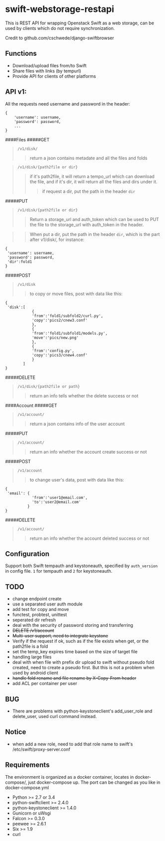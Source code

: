 swift-webstorage-restapi
================
This is REST API for wrapping Openstack Swift as a web storage, can be used by clients which do not require synchronization.

Credit to github.com/cschwede/django-swiftbrowser


Functions
---------------
- Download/upload files from/to Swift
- Share files with links (by tempurl)
- Provide API for clients of other platforms


API v1:
---------------
All the requests need username and password in the header:
```
{
    'username': username,
    'password': password,
    ...
}
```

####Files
#####GET

> `/v1/disk/`
>> return a json contains metadate and all the files and folds

> `/v1/disk/{path2file or dir}`
>> if it's path2file, it will return a tempo_url which can download the file, and if it's dir, it will return all the files and dirs under it.
>>> if request a dir, put the path in the header `dir`

#####PUT

> `/v1/disk/{path2file or dir}`
>> Return a storage_url and auth_token which can be used to PUT the file to the storage_url with auth_token in the header.

>> When put a dir, put the path in the header `dir`, which is the part after v1/disk/, for instance:
   ```
{
	'username': username,
	'password': password,
	'dir':fold1
}
   ```


#####POST
> `/v1/disk`
>> to copy or move files, post with data like this:
```
{
 'disk':[
            {
            'from':'fold1/subfold2/curl.py',
            'copy':'pics2/cnew3.conf'
            },
            {
            'from':'fold1/subfold1/models.py',
            'move':'pics/new.png'
            },
            {
            'from':'config.py',
            'copy':'pics3/cnew4.conf'
            }
        ]
}
```

#####DELETE
> `/v1/disk/{path2file or path}`
>> return an info tells whether the delete success or not


####Account
#####GET
> `/v1/account/`
>> return a json contains info of the user account


#####PUT
> `/v1/account/`
>> return an info whether the account create success or not


#####POST
> `/v1/account`
>> to change user's data, post with data like this:
```
{
 'email': {
            'from':'user1@email.com',
            'to':'user2@email.com'
          }
}
```

#####DELETE
> `/v1/account/`
>> return an info whether the account deleted success or not


Configuration
---------------
Support both Swift tempauth and keystoneauth, specified by `auth_version` in config file. `1` for tempauth and `2` for keystoneauth.


TODO
---------------
- change endpoint create
- use a separated user auth module
- add test for copy and move
- functest, probtest, unittest
- seperated dir refresh
- deal with the security of password storing and transferring
- ~~DELETE /v1/account~~
- ~~Multi-user support, need to integrate keystone~~
- Verify if the request if ok, such as if the file exists when get,
	or the path2file is a fold
- set the temp_key expires time based on the size of target file
- handling large files
- deal with when file with prefix dir upload to swift without pseudo fold created, need to create a pseudo first. But this is not a problem when used by android client
- ~~handle fold rename and file rename by X-Copy-From header~~
- add ACL per container per user


BUG
---------------
- There are problems with python-keystoneclient's add_user_role and delete_user, used curl command instead.


Notice
---------------
- when add a new role, need to add that role name to swift's /etc/swift/proxy-server.conf


Requirements
---------------
The environment is organized as a docker container, locates in docker-compose/,
just docker-compose up. The port can be changed as you like in docker-compose.yml

- Python >= 2.7 or 3.4
- python-swiftclient >= 2.4.0
- python-keystoneclient >= 1.4.0
- Gunicorn or uWsgi
- Falcon >= 0.3.0
- peewee >= 2.6.1
- Six >= 1.9
- curl
